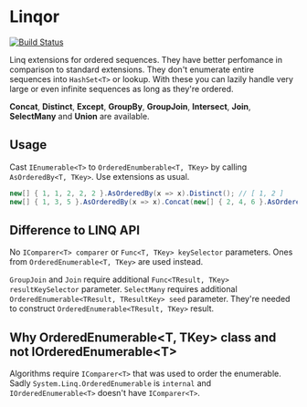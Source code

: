# Linqor
[![Build Status](https://app.travis-ci.com/dangerozov/linqor.svg?branch=master)](https://app.travis-ci.com/github/dangerozov/linqor)

Linq extensions for ordered sequences. They have better perfomance in comparison to standard extensions. They don't enumerate entire sequences into `HashSet<T>` or lookup. With these you can lazily handle very large or even infinite sequences as long as they're ordered.

**Concat**, **Distinct**, **Except**, **GroupBy**, **GroupJoin**, **Intersect**, **Join**, **SelectMany** and **Union** are available.

## Usage
Cast `IEnumerable<T>` to `OrderedEnumberable<T, TKey>` by calling `AsOrderedBy<T, TKey>`. Use extensions as usual.

```csharp
new[] { 1, 1, 2, 2, 2 }.AsOrderedBy(x => x).Distinct(); // [ 1, 2 ]
new[] { 1, 3, 5 }.AsOrderedBy(x => x).Concat(new[] { 2, 4, 6 }.AsOrderedBy(x => x)); // [ 1, 2, 3, 4, 5, 6 ]
```

## Difference to LINQ API
No `IComparer<T> comparer` or `Func<T, TKey> keySelector` parameters. Ones from `OrderedEnumerable<T, TKey>` are used instead.

`GroupJoin` and `Join` require additional `Func<TResult, TKey> resultKeySelector` parameter.
`SelectMany` requires additional `OrderedEnumerable<TResult, TResultKey> seed` parameter.
They're needed to construct `OrderedEnumerable<TResult, TKey>` result.

## Why OrderedEnumerable\<T, TKey\> class and not IOrderedEnumerable\<T\>
Algorithms require `IComparer<T>` that was used to order the enumerable. Sadly `System.Linq.OrderedEnumerable` is `internal` and `IOrderedEnumerable<T>` doesn't have `IComparer<T>`.
